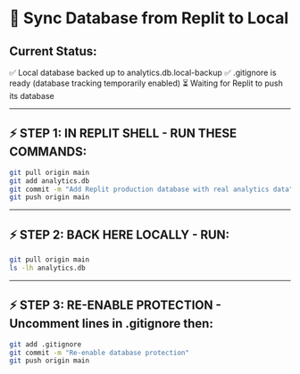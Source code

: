 # 🔄 Sync Database from Replit to Local

## Current Status:
✅ Local database backed up to analytics.db.local-backup
✅ .gitignore is ready (database tracking temporarily enabled)
⏳ Waiting for Replit to push its database

---

## ⚡ STEP 1: IN REPLIT SHELL - RUN THESE COMMANDS:

```bash
git pull origin main
git add analytics.db
git commit -m "Add Replit production database with real analytics data"
git push origin main
```

---

## ⚡ STEP 2: BACK HERE LOCALLY - RUN:

```bash
git pull origin main
ls -lh analytics.db
```

---

## ⚡ STEP 3: RE-ENABLE PROTECTION - Uncomment lines in .gitignore then:

```bash
git add .gitignore
git commit -m "Re-enable database protection"
git push origin main
```
